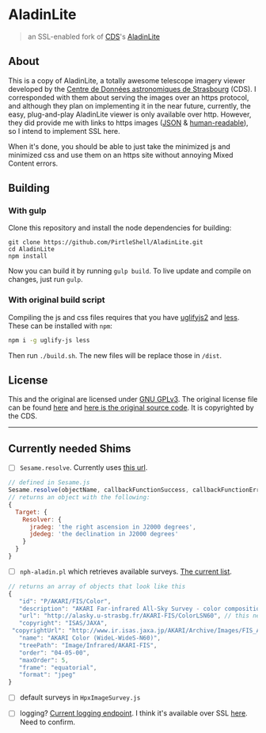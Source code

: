 # AladinLite

> an SSL-enabled fork of [CDS](http://cds.u-strasbg.fr/)'s [AladinLite](http://aladin.u-strasbg.fr/AladinLite)

## About

This is a copy of AladinLite, a totally awesome telescope imagery viewer developed by the [Centre de Données astronomiques de Strasbourg](http://cds.u-strasbg.fr/) (CDS). I corresponded with them about serving the images over an https protocol, and although they plan on implementing it in the near future, currently, the easy, plug-and-play AladinLite viewer is only available over http. However, they did provide me with links to https images ([JSON](http://alasky.unistra.fr/MocServer/query?hips_service_url*=https*&fields=ID,obs_collection,hips_service_url*&fmt=json) & [human-readable](http://alasky.unistra.fr/MocServer/query?hips_service_url*=https*&fields=ID,obs_collection,hips_service_url*)), so I intend to implement SSL here.

When it's done, you should be able to just take the minimized js and minimized css and use them on an https site without annoying Mixed Content errors.

## Building

### With gulp

Clone this repository and install the node dependencies for building:
```
git clone https://github.com/PirtleShell/AladinLite.git
cd AladinLite
npm install
```

Now you can build it by running `gulp build`. To live update and compile on changes, just run `gulp`.

### With original build script

Compiling the js and css files requires that you have [uglifyjs2](https://github.com/mishoo/UglifyJS2) and [less](https://github.com/less/less.js). These can be installed with `npm`:
```sh
npm i -g uglify-js less
```

Then run `./build.sh`. The new files will be replace those in `/dist`.

## License

This and the original are licensed under [GNU GPLv3](http://choosealicense.com/licenses/gpl-3.0/). The original license file can be found [here](https://github.com/PirtleShell/AladinLite/blob/master/COPYING) and [here is the original source code](http://aladin.u-strasbg.fr/AladinLite/doc/#source-code). It is copyrighted by the CDS.

---

## Currently needed Shims

- [ ] `Sesame.resolve`. Currently uses [this url](http://cds.u-strasbg.fr/cgi-bin/nph-sesame.jsonp?).
```js
// defined in Sesame.js
Sesame.resolve(objectName, callbackFunctionSuccess, callbackFunctionError)
// returns an object with the following:
{
  Target: {
    Resolver: {
      jradeg: 'the right ascension in J2000 degrees',
      jdedeg: 'the declination in J2000 degrees'
    }
  }
}
```

- [ ] `nph-aladin.pl` which retrieves available surveys. [The current list](http://aladin.u-strasbg.fr/java/nph-aladin.pl?frame=aladinLiteDic).
```js
// returns an array of objects that look like this
{
   "id": "P/AKARI/FIS/Color",
   "description": "AKARI Far-infrared All-Sky Survey - color composition WideL/WideS/N60",
   "url": "http://alasky.u-strasbg.fr/AKARI-FIS/ColorLSN60", // this needs to be https
   "copyright": "ISAS/JAXA",
 "copyrightUrl": "http://www.ir.isas.jaxa.jp/AKARI/Archive/Images/FIS_AllSkyMap/",
   "name": "AKARI Color (WideL-WideS-N60)",
   "treePath": "Image/Infrared/AKARI-FIS",
   "order": "04-05-00",
   "maxOrder": 5,
   "frame": "equatorial",
   "format": "jpeg"
}
```

- [ ] default surveys in `HpxImageSurvey.js`

- [ ] logging? [Current logging endpoint](http://alasky.u-strasbg.fr/cgi/AladinLiteLogger/log.py). I think it's available over SSL [here](https://alaskybis.unistra.fr/cgi/AladinLiteLogger/log.py). Need to confirm.
